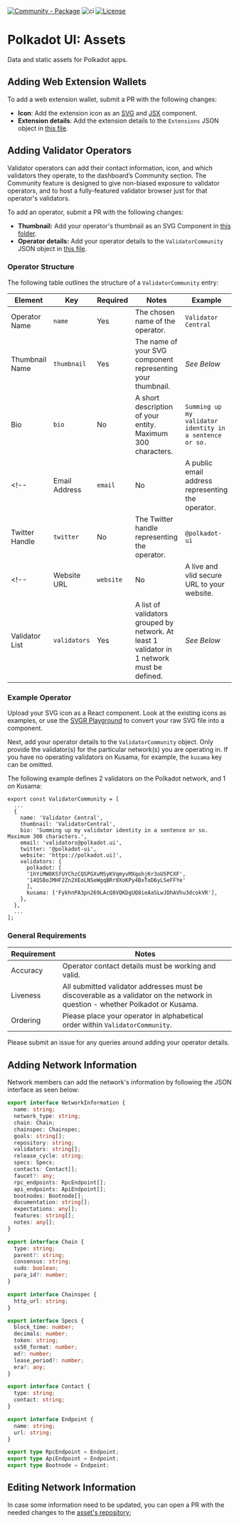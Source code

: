 [![Community - Package](https://img.shields.io/badge/Community-Package-E6007A?logo=polkadot&logoColor=E6007A)](https://github.com/polkadot-ui/library) ![ci](https://github.com/polkadot-ui/library/actions/workflows/main.yml/badge.svg) [![License](https://img.shields.io/badge/License-GPL_3.0_only-blue.svg)](https://opensource.org/license/gpl-3-0/)

# Polkadot UI: Assets

Data and static assets for Polkadot apps.

## Adding Web Extension Wallets

To add a web extension wallet, submit a PR with the following changes:
* **Icon**: Add the extension icon as an [SVG](https://github.com/polkadot-ui/library/tree/main/packages/assets/lib/extensions/svg) and [JSX](https://github.com/polkadot-ui/library/tree/main/packages/assets/lib/extensions/jsx) component.
* **Extension details**: Add the extension details to the `Extensions` JSON object in [this file](https://github.com/polkadot-ui/library/blob/main/packages/assets/lib/extensions/index.tsx).

## Adding Validator Operators

Validator operators can add their contact information, icon, and which validators they operate, to the dashboard’s Community section. The Community feature is designed to give non-biased exposure to validator operators, and to host a fully-featured validator browser just for that operator's validators.

To add an operator, submit a PR with the following changes:

- **Thumbnail:** Add your operator's thumbnail as an SVG Component in [this folder](https://github.com/polkadot-ui/library/tree/main/packages/assets/lib/validators/thumbnails).
- **Operator details:** Add your operator details to the `ValidatorCommunity` JSON object in [this file](https://github.com/polkadot-ui/library/blob/main/packages/assets/lib/validators/index.tsx).

### Operator Structure

The following table outlines the structure of a `ValidatorCommunity` entry:

| Element        | Key          | Required | Notes                                                                                       | Example                                                 |
| -------------- | ------------ | -------- | ------------------------------------------------------------------------------------------- | ------------------------------------------------------- |
| Operator Name  | `name`       | Yes      | The chosen name of the operator.                                                            | `Validator Central`                                     |
| Thumbnail Name | `thumbnail`  | Yes      | The name of your SVG component representing your thumbnail.                                 | _See Below_                                             |
| Bio            | `bio`        | No       | A short description of your entity. Maximum 300 characters.                                 | `Summing up my validator identity in a sentence or so.` |
<!-- | Email Address  | `email`      | No       | A public email address representing the operator.                                           | `validatorcentral@polkadot.cloud`                       |
| Twitter Handle | `twitter`    | No       | The Twitter handle representing the operator.                                               | `@polkadot-ui`                                       | -->
<!-- | Website URL    | `website`    | No       | A live and vlid secure URL to your website.                                                 | `https://polkadot.cloud`                                 | -->
| Validator List | `validators` | Yes      | A list of validators grouped by network. At least 1 validator in 1 network must be defined. | _See Below_                                             |

### Example Operator

Upload your SVG icon as a React component. Look at the existing icons as examples, or use the [SVGR Playground](https://react-svgr.com/playground/) to convert your raw SVG file into a component.

Next, add your operator details to the `ValidatorCommunity` object. Only provide the validator(s) for the particular network(s) you are operating in. If you have no operating validators on Kusama, for example, the `kusama` key can be omitted.

The following example defines 2 validators on the Polkadot network, and 1 on Kusama:

```
export const ValidatorCommunity = [
  ...
  {
    name: 'Validator Central',
    thumbnail: 'ValidatorCentral',
    bio: 'Summing up my validator identity in a sentence or so. Maximum 300 characters.',
    email: 'validators@polkadot.ui',
    twitter: '@polkadot-ui',
    website: 'https://polkadot.ui]',
    validators: {
      polkadot: [
      '1hYiMW8KSfUYChzCQSPGXvMSyKVqmyvMXqohjKr3oU5PCXF',
      '14QSBoJMHF2Zn2XEoLNSeWgqBRr8XoKPy4BxToD6yLSeFFYe'
      ],
      kusama: ['FykhnPA3pn269LAcQ8VQKDgUQ8ieAaSLwJDhAVhu3dcokVR'],
    },
  },
  ...
];

```

### General Requirements

| Requirement | Notes                                                                                                                                                                                             |
| ----------- | ------------------------------------------------------------------------------------------------------------------------------------------------------------------------------------------------- |
| Accuracy    | Operator contact details must be working and valid.                                                                                                                                               |
| Liveness    | All submitted validator addresses must be discoverable as a validator on the network in question - whether Polkadot or Kusama.                                                                    |
| Ordering    | Please place your operator in alphabetical order within `ValidatorCommunity`. |

Please submit an issue for any queries around adding your operator details.

## Adding Network Information

Network members can add the network's information by following the JSON interface as seen below:

```ts
export interface NetworkInformation {
  name: string;
  network_type: string;
  chain: Chain;
  chainspec: Chainspec;
  goals: string[];
  repository: string;
  validators: string[];
  release_cycle: string;
  specs: Specs;
  contacts: Contact[];
  faucet?: any;
  rpc_endpoints: RpcEndpoint[];
  api_endpoints: ApiEndpoint[];
  bootnodes: Bootnode[];
  documentation: string[];
  expectations: any[];
  features: string[];
  notes: any[];
}

export interface Chain {
  type: string;
  parent?: string;
  consensus: string;
  sudo: boolean;
  para_id?: number;
}

export interface Chainspec {
  http_url: string;
}

export interface Specs {
  block_time: number;
  decimals: number;
  token: string;
  ss58_format: number;
  ed?: number;
  lease_period?: number;
  era?: any;
}

export interface Contact {
  type: string;
  contact: string;
}

export interface Endpoint {
  name: string;
  url: string;
}

export type RpcEndpoint = Endpoint;
export type ApiEndpoint = Endpoint;
export type Bootnode = Endpoint;
```

## Editing Network Information

In case some information need to be updated, you can open a PR with the needed changes to the [asset's repository](https://github.com/polkadot-ui/library);